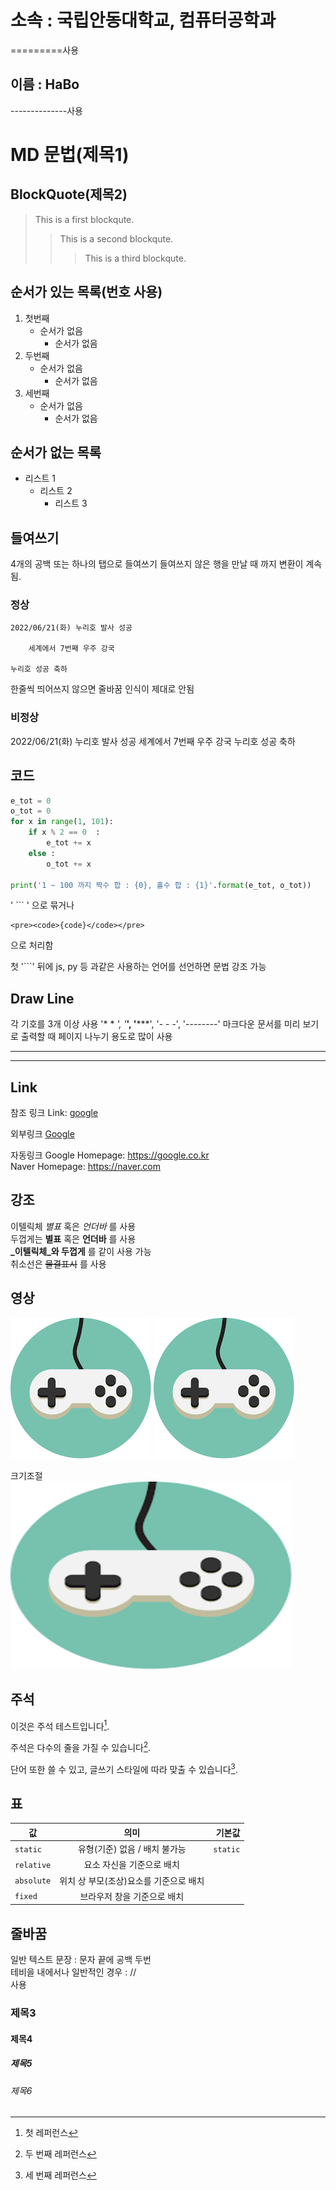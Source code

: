 소속 : 국립안동대학교, 컴퓨터공학과 
=======================
=========사용

이름 : HaBo
-------------
--------------사용

# MD 문법(제목1)

## BlockQuote(제목2)

>This is a first blockqute.
>	>This is a second blockqute.
>	>	>This is a third blockqute.

## 순서가 있는 목록(번호 사용)
1. 첫번째
	- 순서가 없음
	   - 순서가 없음
1. 두번째
	* 순서가 없음
	   * 순서가 없음
1. 세번째
	+ 순서가 없음
	   + 순서가 없음

## 순서가 없는 목록
* 리스트 1
   - 리스트 2
      + 리스트 3

## 들여쓰기
4개의 공백 또는 하나의 탭으로 들여쓰기
들여쓰지 않은 행을 만날 때 까지 변환이 계속됨.

### 정상

	2022/06/21(화) 누리호 발사 성공

		세계에서 7번째 우주 강국

	누리호 성공 축하

한줄씩 띄어쓰지 않으면 줄바꿈 인식이 제대로 안됨

### 비정상

2022/06/21(화) 누리호 발사 성공
	세계에서 7번째 우주 강국
누리호 성공 축하

## 코드
```py
e_tot = 0
o_tot = 0
for x in range(1, 101):
    if x % 2 == 0  :
        e_tot += x
    else :
        o_tot += x

print('1 ~ 100 까지 짝수 합 : {0}, 홀수 합 : {1}'.format(e_tot, o_tot))
```

' ``` ' 으로 묶거나

```
<pre><code>{code}</code></pre>
```
으로 처리함

첫 '```' 뒤에 js, py 등 과같은 사용하는 언어를 선언하면 문법 강조 가능

## Draw Line
각 기호를 3개 이상 사용 '* * *', '***', '*****', '- - -', '--------'
마크다운 문서를 미리 보기로 출력할 때 페이지 나누기 용도로 많이 사용
- - -
* * *

## Link
참조 링크
Link: [google][googlelink]

[googlelink]: https://google.co.kr "Let's go Google"

외부링크
[Google](https://google.co.kr "Let's Go Google")

자동링크
Google Homepage: https://google.co.kr  
Naver Homepage: <https://naver.com>

## 강조
이텔릭체 *별표* 혹은 _언더바_ 를 사용  
두껍게는 **별표** 혹은 __언더바__ 를 사용  
**_이텔릭체_와 두껍게** 를 같이 사용 가능  
취소선은 ~~물결표시~~ 를 사용  

## 영상
![test_pic](pic.png "pic")
![test_pic](https://github.com/Yulsuk/2022_Summer_School/blob/main/pic.png "pic")

크기조절
<img src="pic.png" width="450px" height="300px" title="px(픽셀)크기 설정" alt="testpic"></img><br/>

## 주석
이것은 주석 테스트입니다[^1].

주석은 다수의 줄을 가질 수 있습니다[^2].

단어 또한 쓸 수 있고, 글쓰기 스타일에 따라 맞출 수 있습니다[^note].

[^1]: 첫 레퍼런스
[^2]: 두 번째 레퍼런스
[^note]: 세 번째 레퍼런스

## 표
| 값 | 의미 | 기본값 |
|---|:---:|---:|
| `static` | 유형(기준) 없음 / 배치 불가능 | `static` |
| `relative` | 요소 자신을 기준으로 배치 | |
| `absolute` | 위치 상 부모(조상)요소를 기준으로 배치 | |
| `fixed` | 브라우저 창을 기준으로 배치 | |

## 줄바꿈
일반 텍스트 문장 : 문자 끝에 공백 두번  
테비을 내에서나 일반적인 경우 : //<br> 사용

### 제목3

#### 제목4

##### 제목5

###### 제목6




